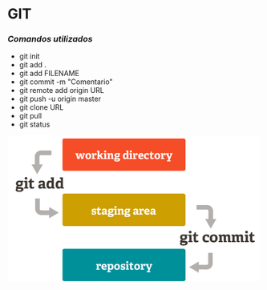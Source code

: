 # GIT 
### _Comandos utilizados_

 * git init
 * git add .
 * git add FILENAME
 * git commit -m "Comentario"
 * git remote add origin URL
 * git push -u origin master
 * git clone URL
 * git pull
 * git status

![GitHub Logo](/img/index1@2x.png)
